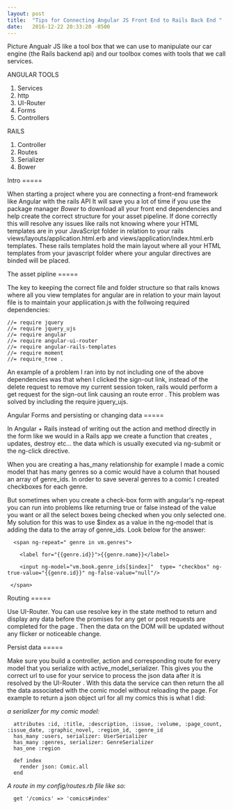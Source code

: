 ```yaml
---
layout: post
title:  "Tips for Connecting Angular JS Front End to Rails Back End "
date:   2016-12-22 20:33:20 -0500
---
```



Picture Angualr JS like a tool box that we can use to manipulate our car engine (the Rails backend api) and our toolbox comes with tools that we call services.


ANGULAR TOOLS

   1. Services
   2. http
   3. UI-Router
   3. Forms
   4. Controllers
   

RAILS

   1. Controller
   2. Routes
   3. Serializer
   4. Bower
	




Intro =====

When starting a project where you are connecting a front-end framework like Angular with the rails API It will save you a lot of time if you use the package manager *Bower* to download all your front end dependencies and help create the correct structure for your asset pipeline. If done correctly this will resolve any issues like rails not knowing where your HTML templates are in your  JavaScript folder in relation to your rails views/layouts/application.html.erb and views/application/index.html.erb templates. These rails templates hold the main layout where all your HTML templates from your javascript folder where your angular directives are binded will be placed.




The asset pipline =====

The key to keeping the correct file and folder structure so that rails knows where all you view templates for angular are in relation to your main layout file is to maintain your appliication.js with the follwoing required dependencies:

```
//= require jquery
//= require jquery_ujs
//= require angular
//= require angular-ui-router
//= require angular-rails-templates
//= require moment
//= require_tree .

```

An example of a problem I ran into by not including one of the above dependencies was that when I clicked the sign-out link, instead of the delete request  to remove my current session token, rails would perform a get request for the sign-out link causing an route error . This problem was solved by including the require jquery_ujs. 




Angular Forms and persisting or changing data =====


In Angular + Rails instead of writing out the action and method directly in the form like we would in a Rails app we create a function that creates , updates, destroy etc... the data which is usually executed via ng-submit or the ng-click directive. 

When you are creating a has_many relationship for example I made a comic model that has many genres so a comic would have a column that housed an array of genre_ids. In order to save several genres to a comic I created checkboxes for each genre.

But sometimes when you create a check-box form with angular's ng-repeat you can run into problems like returning true or false instead of the value you want or all the select boxes being checked when you only selected one. 
My solution for this was to use $index as a value in the ng-model that is adding the data to the array of genre_ids. Look below for the answer:


```
  <span ng-repeat=" genre in vm.genres">

    <label for="{{genre.id}}">{{genre.name}}</label>

    <input ng-model="vm.book.genre_ids[$index]"  type= "checkbox" ng-true-value="{{genre.id}}" ng-false-value="null"/>

 </span>
```



Routing  =====
 
Use UI-Router. You can use resolve key in the state method to return and display any data before the promises for any get or post requests are completed for the page . Then the data on the DOM will be updated without any flicker or noticeable change.  




Persist data  =====

Make sure you build a controller, action and corresponding route for every model that you serialize with active_model_serializer. This gives you the correct url to use for your service to process the json data after it is resolved by the UI-Router . With this data the service can then return the all the data associated with the comic model without reloading the page. For example to return a json object url for all my comics this is what I did:

*a serializer for my comic model:*

```
  attributes :id, :title, :description, :issue, :volume, :page_count, :issue_date, :graphic_novel, :region_id, :genre_id
  has_many :users, serializer: UserSerializer
  has_many :genres, serializer: GenreSerializer
  has_one :region
```

```
  def index
    render json: Comic.all
  end

```

*A route in my config/routes.rb file like so:*


```
  get '/comics' => 'comics#index'
```
 
 
	 
